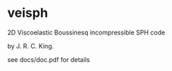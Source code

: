 # veisph
2D Viscoelastic Boussinesq incompressible SPH code

by J. R. C. King.


see docs/doc.pdf for details
